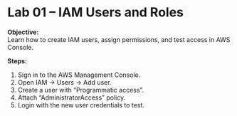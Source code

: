 # Lab 01 – IAM Users and Roles

**Objective:**  
Learn how to create IAM users, assign permissions, and test access in AWS Console.

**Steps:**
1. Sign in to the AWS Management Console.
2. Open IAM → Users → Add user.
3. Create a user with “Programmatic access”.
4. Attach “AdministratorAccess” policy.
5. Login with the new user credentials to test.

